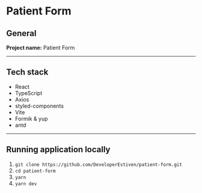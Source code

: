 # Patient Form

## General

**Project name:** Patient Form

---

## Tech stack

- React
- TypeScript
- Axios
- styled-components
- Vite
- Formik & yup
- antd

---

## Running application locally

1. `git clone https://github.com/DeveloperEstiven/patient-form.git`
2. `cd patient-form`
3. `yarn`
4. `yarn dev`

